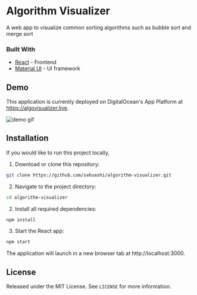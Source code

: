 # Algorithm Visualizer
A web app to visualize common sorting algorithms such as bubble sort and merge sort
### Built With
* [React](https://reactjs.org) - Frontend
* [Material UI](https://semantic-ui.com) - UI framework

## Demo
This application is currently deployed on DigitalOcean's App Platform at https://algovisualizer.live.

![demo gif](public/demo.gif)

## Installation
If you would like to run this project locally,
1. Download or clone this repository:
```bash
git clone https://github.com/sahuashi/algorithm-visualizer.git
```
2. Navigate to the project directory:
```bash
cd algorithm-visualizer
```
2. Install all required dependencies:
```bash
npm install
```
3. Start the React app:
```bash
npm start
```
The application will launch in a new browser tab at http://localhost:3000.

## License
Released under the MIT License. See `LICENSE` for more information.
